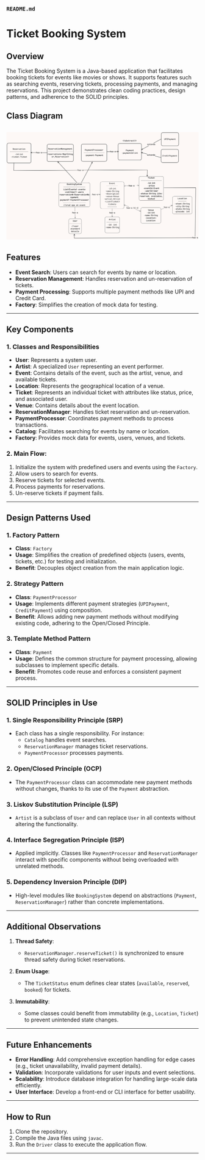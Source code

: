### `README.md` 

# Ticket Booking System

## Overview

The Ticket Booking System is a Java-based application that facilitates booking tickets for events like movies or shows. It supports features such as searching events, reserving tickets, processing payments, and managing reservations. This project demonstrates clean coding practices, design patterns, and adherence to the SOLID principles.

## Class Diagram

![class-diagram](image.png)
---

## Features
- **Event Search**: Users can search for events by name or location.
- **Reservation Management**: Handles reservation and un-reservation of tickets.
- **Payment Processing**: Supports multiple payment methods like UPI and Credit Card.
- **Factory**: Simplifies the creation of mock data for testing.

---

## Key Components

### 1. **Classes and Responsibilities**
- **User**: Represents a system user.
- **Artist**: A specialized `User` representing an event performer.
- **Event**: Contains details of the event, such as the artist, venue, and available tickets.
- **Location**: Represents the geographical location of a venue.
- **Ticket**: Represents an individual ticket with attributes like status, price, and associated user.
- **Venue**: Contains details about the event location.
- **ReservationManager**: Handles ticket reservation and un-reservation.
- **PaymentProcessor**: Coordinates payment methods to process transactions.
- **Catalog**: Facilitates searching for events by name or location.
- **Factory**: Provides mock data for events, users, venues, and tickets.

### 2. **Main Flow**:
1. Initialize the system with predefined users and events using the `Factory`.
2. Allow users to search for events.
3. Reserve tickets for selected events.
4. Process payments for reservations.
5. Un-reserve tickets if payment fails.

---

## Design Patterns Used

### 1. **Factory Pattern**
- **Class**: `Factory`
- **Usage**: Simplifies the creation of predefined objects (users, events, tickets, etc.) for testing and initialization.
- **Benefit**: Decouples object creation from the main application logic.

### 2. **Strategy Pattern**
- **Class**: `PaymentProcessor`
- **Usage**: Implements different payment strategies (`UPIPayment`, `CreditPayment`) using composition.
- **Benefit**: Allows adding new payment methods without modifying existing code, adhering to the Open/Closed Principle.

### 3. **Template Method Pattern**
- **Class**: `Payment`
- **Usage**: Defines the common structure for payment processing, allowing subclasses to implement specific details.
- **Benefit**: Promotes code reuse and enforces a consistent payment process.

---

## SOLID Principles in Use

### 1. **Single Responsibility Principle (SRP)**
- Each class has a single responsibility. For instance:
  - `Catalog` handles event searches.
  - `ReservationManager` manages ticket reservations.
  - `PaymentProcessor` processes payments.

### 2. **Open/Closed Principle (OCP)**
- The `PaymentProcessor` class can accommodate new payment methods without changes, thanks to its use of the `Payment` abstraction.

### 3. **Liskov Substitution Principle (LSP)**
- `Artist` is a subclass of `User` and can replace `User` in all contexts without altering the functionality.

### 4. **Interface Segregation Principle (ISP)**
- Applied implicitly. Classes like `PaymentProcessor` and `ReservationManager` interact with specific components without being overloaded with unrelated methods.

### 5. **Dependency Inversion Principle (DIP)**
- High-level modules like `BookingSystem` depend on abstractions (`Payment`, `ReservationManager`) rather than concrete implementations.

---

## Additional Observations

1. **Thread Safety**:
   - `ReservationManager.reserveTicket()` is synchronized to ensure thread safety during ticket reservations.

2. **Enum Usage**:
   - The `TicketStatus` enum defines clear states (`available`, `reserved`, `booked`) for tickets.

3. **Immutability**:
   - Some classes could benefit from immutability (e.g., `Location`, `Ticket`) to prevent unintended state changes.

---

## Future Enhancements

- **Error Handling**: Add comprehensive exception handling for edge cases (e.g., ticket unavailability, invalid payment details).
- **Validation**: Incorporate validations for user inputs and event selections.
- **Scalability**: Introduce database integration for handling large-scale data efficiently.
- **User Interface**: Develop a front-end or CLI interface for better usability.

---

## How to Run
1. Clone the repository.
2. Compile the Java files using `javac`.
3. Run the `Driver` class to execute the application flow.

---
